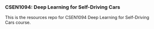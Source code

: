 <!--## Current Deadlines

#### **Project 1**:

Submission link: [https://forms.gle/ZdUEipUyo2AFPwtY9](https://forms.gle/ZdUEipUyo2AFPwtY9)

**Deadline** is Tuesday 4th of April 2020
-->
### CSEN1094: Deep Learning for Self-Driving Cars
This is the resources repo for CSEN1094 Deep Learning for Self-Driving Cars course.